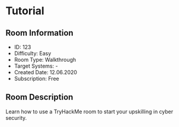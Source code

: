 ﻿# Tutorial

## Room Information
- ID: 123
- Difficulty: Easy
- Room Type: Walkthrough
- Target Systems: -
- Created Date: 12.06.2020
- Subscription: Free

## Room Description
Learn how to use a TryHackMe room to start your upskilling in cyber security.
